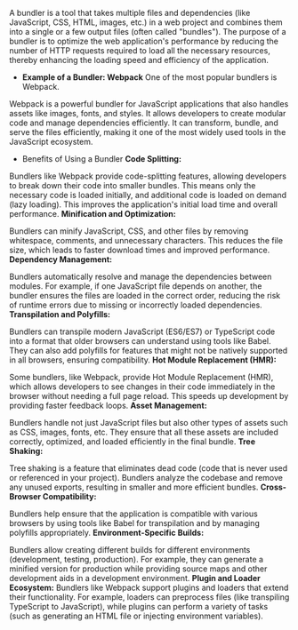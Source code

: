 A bundler is a tool that takes multiple files and dependencies (like JavaScript, CSS, HTML, images, etc.) in a web project and combines them into a single or a few output files (often called "bundles"). The purpose of a bundler is to optimize the web application's performance by reducing the number of HTTP requests required to load all the necessary resources, thereby enhancing the loading speed and efficiency of the application.

- **Example of a Bundler: Webpack**
One of the most popular bundlers is Webpack.

Webpack is a powerful bundler for JavaScript applications that also handles assets like images, fonts, and styles. It allows developers to create modular code and manage dependencies efficiently. It can transform, bundle, and serve the files efficiently, making it one of the most widely used tools in the JavaScript ecosystem.
- Benefits of Using a Bundler
**Code Splitting:**

Bundlers like Webpack provide code-splitting features, allowing developers to break down their code into smaller bundles. This means only the necessary code is loaded initially, and additional code is loaded on demand (lazy loading). This improves the application's initial load time and overall performance.
**Minification and Optimization:**

Bundlers can minify JavaScript, CSS, and other files by removing whitespace, comments, and unnecessary characters. This reduces the file size, which leads to faster download times and improved performance.
**Dependency Management:**

Bundlers automatically resolve and manage the dependencies between modules. For example, if one JavaScript file depends on another, the bundler ensures the files are loaded in the correct order, reducing the risk of runtime errors due to missing or incorrectly loaded dependencies.
**Transpilation and Polyfills:**

Bundlers can transpile modern JavaScript (ES6/ES7) or TypeScript code into a format that older browsers can understand using tools like Babel. They can also add polyfills for features that might not be natively supported in all browsers, ensuring compatibility.
**Hot Module Replacement (HMR):**

Some bundlers, like Webpack, provide Hot Module Replacement (HMR), which allows developers to see changes in their code immediately in the browser without needing a full page reload. This speeds up development by providing faster feedback loops.
**Asset Management:**

Bundlers handle not just JavaScript files but also other types of assets such as CSS, images, fonts, etc. They ensure that all these assets are included correctly, optimized, and loaded efficiently in the final bundle.
**Tree Shaking:**

Tree shaking is a feature that eliminates dead code (code that is never used or referenced in your project). Bundlers analyze the codebase and remove any unused exports, resulting in smaller and more efficient bundles.
**Cross-Browser Compatibility:**

Bundlers help ensure that the application is compatible with various browsers by using tools like Babel for transpilation and by managing polyfills appropriately.
**Environment-Specific Builds:**

Bundlers allow creating different builds for different environments (development, testing, production). For example, they can generate a minified version for production while providing source maps and other development aids in a development environment.
**Plugin and Loader Ecosystem:**
Bundlers like Webpack support plugins and loaders that extend their functionality. For example, loaders can preprocess files (like transpiling TypeScript to JavaScript), while plugins can perform a variety of tasks (such as generating an HTML file or injecting environment variables).
